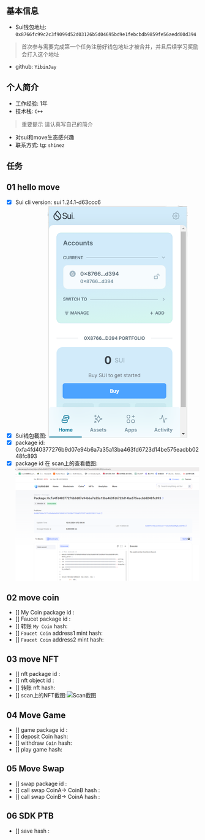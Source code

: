 ## 基本信息
- Sui钱包地址: `0x8766fc99c2c3f9099d52d03126b5d04695bd9e1febcbdb9859fe56aedd00d394`
> 首次参与需要完成第一个任务注册好钱包地址才被合并，并且后续学习奖励会打入这个地址
- github: `YibinJay`

## 个人简介
- 工作经验: 1年
- 技术栈:  `C++`
> 重要提示 请认真写自己的简介
- 对sui和move生态感兴趣
- 联系方式: tg: `shinez` 

## 任务

##   01 hello move  
- [x] Sui cli version: sui 1.24.1-d63ccc6
- [x] Sui钱包截图: ![Sui钱包截图](./notes/wallet.png)
- [x] package id:  0xfa4fd40377276b9d07e94b6a7a35a13ba463fd6723d14be575eacbb0248fc893 
- [x] package id 在 scan上的查看截图:![Scan截图](./notes/scan-hello.png)

##   02 move coin
- [] My Coin package id : 
- [] Faucet package id : 
- [] 转账 `My Coin` hash:
- [] `Faucet Coin` address1 mint hash:
- [] `Faucet Coin` address2 mint hash:

##   03 move NFT
- [] nft package id :
- [] nft object id : 
- [] 转账 nft  hash:
- [] scan上的NFT截图:![Scan截图](./images/你的图片地址)

##   04 Move Game
- [] game package id :
- [] deposit Coin hash:
- [] withdraw `Coin` hash:
- [] play game hash:

##   05 Move Swap
- [] swap package id :
- [] call swap CoinA-> CoinB  hash :
- [] call swap CoinB-> CoinA  hash :

##   06 SDK PTB
- [] save hash :
